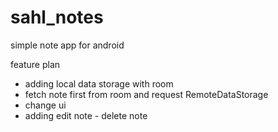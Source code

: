 # sahl_notes
simple note app for android 

feature plan 
- adding local data storage with room 
- fetch note first from room and request RemoteDataStorage
- change ui
- adding edit note - delete note 
